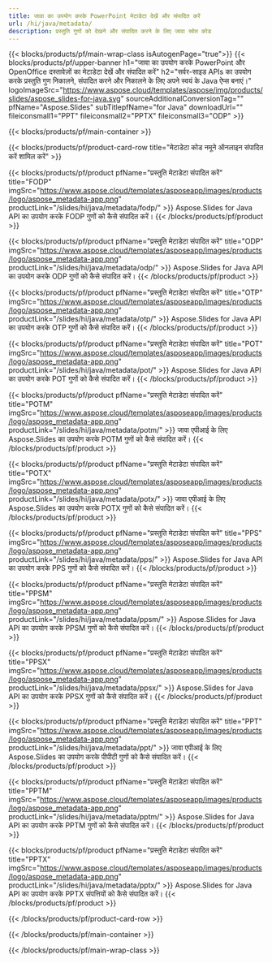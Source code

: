 ```yaml
---
title: जावा का उपयोग करके PowerPoint मेटाडेटा देखें और संपादित करें
url: /hi/java/metadata/
description: प्रस्तुति गुणों को देखने और संपादित करने के लिए जावा स्रोत कोड
---
```


{{< blocks/products/pf/main-wrap-class isAutogenPage="true">}}
{{< blocks/products/pf/upper-banner h1="जावा का उपयोग करके PowerPoint और OpenOffice दस्तावेज़ों का मेटाडेटा देखें और संपादित करें" h2="सर्वर-साइड APIs का उपयोग करके प्रस्तुति गुण निकालने, संपादित करने और निकालने के लिए अपने स्वयं के Java ऐप्स बनाएं।" logoImageSrc="https://www.aspose.cloud/templates/aspose/img/products/slides/aspose_slides-for-java.svg" sourceAdditionalConversionTag="" pfName="Aspose.Slides" subTitlepfName="for Java" downloadUrl="" fileiconsmall1="PPT" fileiconsmall2="PPTX" fileiconsmall3="ODP" >}}

{{< blocks/products/pf/main-container >}}

{{< blocks/products/pf/product-card-row title="मेटाडेटा कोड नमूने ऑनलाइन संपादित करें शामिल करें" >}}

{{< blocks/products/pf/product pfName="प्रस्तुति मेटाडेटा संपादित करें" title="FODP" imgSrc="https://www.aspose.cloud/templates/asposeapp/images/products/logo/aspose_metadata-app.png" productLink="/slides/hi/java/metadata/fodp/" >}}
Aspose.Slides for Java API का उपयोग करके FODP गुणों को कैसे संपादित करें।
{{< /blocks/products/pf/product >}}

{{< blocks/products/pf/product pfName="प्रस्तुति मेटाडेटा संपादित करें" title="ODP" imgSrc="https://www.aspose.cloud/templates/asposeapp/images/products/logo/aspose_metadata-app.png" productLink="/slides/hi/java/metadata/odp/" >}}
Aspose.Slides for Java API का उपयोग करके ODP गुणों को कैसे संपादित करें।
{{< /blocks/products/pf/product >}}

{{< blocks/products/pf/product pfName="प्रस्तुति मेटाडेटा संपादित करें" title="OTP" imgSrc="https://www.aspose.cloud/templates/asposeapp/images/products/logo/aspose_metadata-app.png" productLink="/slides/hi/java/metadata/otp/" >}}
Aspose.Slides for Java API का उपयोग करके OTP गुणों को कैसे संपादित करें।
{{< /blocks/products/pf/product >}}

{{< blocks/products/pf/product pfName="प्रस्तुति मेटाडेटा संपादित करें" title="POT" imgSrc="https://www.aspose.cloud/templates/asposeapp/images/products/logo/aspose_metadata-app.png" productLink="/slides/hi/java/metadata/pot/" >}}
Aspose.Slides for Java API का उपयोग करके POT गुणों को कैसे संपादित करें।
{{< /blocks/products/pf/product >}}

{{< blocks/products/pf/product pfName="प्रस्तुति मेटाडेटा संपादित करें" title="POTM" imgSrc="https://www.aspose.cloud/templates/asposeapp/images/products/logo/aspose_metadata-app.png" productLink="/slides/hi/java/metadata/potm/" >}}
जावा एपीआई के लिए Aspose.Slides का उपयोग करके POTM गुणों को कैसे संपादित करें।
{{< /blocks/products/pf/product >}}

{{< blocks/products/pf/product pfName="प्रस्तुति मेटाडेटा संपादित करें" title="POTX" imgSrc="https://www.aspose.cloud/templates/asposeapp/images/products/logo/aspose_metadata-app.png" productLink="/slides/hi/java/metadata/potx/" >}}
जावा एपीआई के लिए Aspose.Slides का उपयोग करके POTX गुणों को कैसे संपादित करें।
{{< /blocks/products/pf/product >}}

{{< blocks/products/pf/product pfName="प्रस्तुति मेटाडेटा संपादित करें" title="PPS" imgSrc="https://www.aspose.cloud/templates/asposeapp/images/products/logo/aspose_metadata-app.png" productLink="/slides/hi/java/metadata/pps/" >}}
Aspose.Slides for Java API का उपयोग करके PPS गुणों को कैसे संपादित करें।
{{< /blocks/products/pf/product >}}

{{< blocks/products/pf/product pfName="प्रस्तुति मेटाडेटा संपादित करें" title="PPSM" imgSrc="https://www.aspose.cloud/templates/asposeapp/images/products/logo/aspose_metadata-app.png" productLink="/slides/hi/java/metadata/ppsm/" >}}
Aspose.Slides for Java API का उपयोग करके PPSM गुणों को कैसे संपादित करें।
{{< /blocks/products/pf/product >}}

{{< blocks/products/pf/product pfName="प्रस्तुति मेटाडेटा संपादित करें" title="PPSX" imgSrc="https://www.aspose.cloud/templates/asposeapp/images/products/logo/aspose_metadata-app.png" productLink="/slides/hi/java/metadata/ppsx/" >}}
Aspose.Slides for Java API का उपयोग करके PPSX गुणों को कैसे संपादित करें।
{{< /blocks/products/pf/product >}}

{{< blocks/products/pf/product pfName="प्रस्तुति मेटाडेटा संपादित करें" title="PPT" imgSrc="https://www.aspose.cloud/templates/asposeapp/images/products/logo/aspose_metadata-app.png" productLink="/slides/hi/java/metadata/ppt/" >}}
जावा एपीआई के लिए Aspose.Slides का उपयोग करके पीपीटी गुणों को कैसे संपादित करें।
{{< /blocks/products/pf/product >}}

{{< blocks/products/pf/product pfName="प्रस्तुति मेटाडेटा संपादित करें" title="PPTM" imgSrc="https://www.aspose.cloud/templates/asposeapp/images/products/logo/aspose_metadata-app.png" productLink="/slides/hi/java/metadata/pptm/" >}}
Aspose.Slides for Java API का उपयोग करके PPTM गुणों को कैसे संपादित करें।
{{< /blocks/products/pf/product >}}

{{< blocks/products/pf/product pfName="प्रस्तुति मेटाडेटा संपादित करें" title="PPTX" imgSrc="https://www.aspose.cloud/templates/asposeapp/images/products/logo/aspose_metadata-app.png" productLink="/slides/hi/java/metadata/pptx/" >}}
Aspose.Slides for Java API का उपयोग करके PPTX संपत्तियों को कैसे संपादित करें।
{{< /blocks/products/pf/product >}}



{{< /blocks/products/pf/product-card-row >}}

{{< /blocks/products/pf/main-container >}}
    
{{< /blocks/products/pf/main-wrap-class >}}